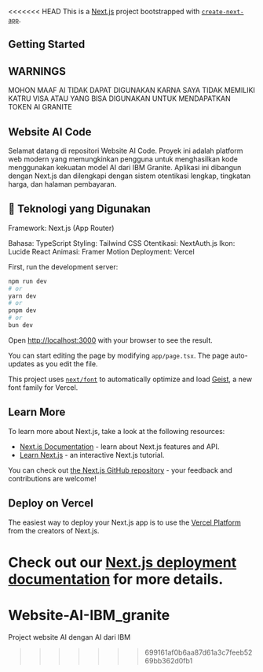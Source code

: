 <<<<<<< HEAD
This is a [Next.js](https://nextjs.org) project bootstrapped with [`create-next-app`](https://nextjs.org/docs/app/api-reference/cli/create-next-app).

## Getting Started
## WARNINGS
MOHON MAAF AI TIDAK DAPAT DIGUNAKAN KARNA SAYA TIDAK MEMILIKI KATRU VISA ATAU YANG BISA DIGUNAKAN UNTUK MENDAPATKAN TOKEN AI GRANITE

## Website AI Code

Selamat datang di repositori Website AI Code. Proyek ini adalah platform web modern yang memungkinkan pengguna untuk menghasilkan kode menggunakan kekuatan model AI dari IBM Granite. Aplikasi ini dibangun dengan Next.js dan dilengkapi dengan sistem otentikasi lengkap, tingkatan harga, dan halaman pembayaran.


## 🚀 Teknologi yang Digunakan
Framework: Next.js (App Router)

Bahasa: TypeScript
Styling: Tailwind CSS
Otentikasi: NextAuth.js
Ikon: Lucide React
Animasi: Framer Motion
Deployment: Vercel


First, run the development server:

```bash
npm run dev
# or
yarn dev
# or
pnpm dev
# or
bun dev
```

Open [http://localhost:3000](http://localhost:3000) with your browser to see the result.

You can start editing the page by modifying `app/page.tsx`. The page auto-updates as you edit the file.

This project uses [`next/font`](https://nextjs.org/docs/app/building-your-application/optimizing/fonts) to automatically optimize and load [Geist](https://vercel.com/font), a new font family for Vercel.

## Learn More

To learn more about Next.js, take a look at the following resources:

- [Next.js Documentation](https://nextjs.org/docs) - learn about Next.js features and API.
- [Learn Next.js](https://nextjs.org/learn) - an interactive Next.js tutorial.

You can check out [the Next.js GitHub repository](https://github.com/vercel/next.js) - your feedback and contributions are welcome!

## Deploy on Vercel

The easiest way to deploy your Next.js app is to use the [Vercel Platform](https://vercel.com/new?utm_medium=default-template&filter=next.js&utm_source=create-next-app&utm_campaign=create-next-app-readme) from the creators of Next.js.

Check out our [Next.js deployment documentation](https://nextjs.org/docs/app/building-your-application/deploying) for more details.
=======
# Website-AI-IBM_granite
Project website AI dengan AI dari IBM 
>>>>>>> 699161af0b6aa87d61a3c7feeb5269bb362d0fb1
